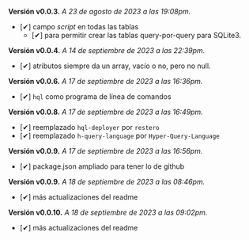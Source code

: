 **Versión v0.0.3.** *A 23 de agosto de 2023 a las 19:08pm.*

- [✔] campo *script* en todas las tablas
  - [✔] para permitir crear las tablas query-por-query para SQLite3.

**Versión v0.0.4.** *A 14 de septiembre de 2023 a las 22:39pm.*

- [✔] atributos siempre da un array, vacío o no, pero no null.

**Versión v0.0.6.** *A 17 de septiembre de 2023 a las 16:36pm.*

- [✔] `hql` como programa de línea de comandos

**Versión v0.0.8.** *A 17 de septiembre de 2023 a las 16:49pm.*

- [✔] reemplazado `hql-deployer` por `restero`
- [✔] reemplazado `h-query-language` por `Hyper-Query-Language`

**Versión v0.0.9.** *A 17 de septiembre de 2023 a las 16:56pm.*

- [✔] package.json ampliado para tener lo de github

**Versión v0.0.9.** *A 18 de septiembre de 2023 a las 08:46pm.*

- [✔] más actualizaciones del readme

**Versión v0.0.10.** *A 18 de septiembre de 2023 a las 09:02pm.*

- [✔] más actualizaciones del readme
